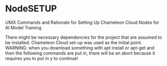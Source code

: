 # NodeSETUP
UNIX Commands and Rationale for Setting Up Chameleon Cloud Nodes for AI Model Training

There might be necessary dependencies for the project that are assumed to be installed. Chameleon Cloud set-up was used as the initial point. 
WARNING: when you download something with apt install or apt-get and then the following commands are put in, there will be an abort because it requires you to put in y to continue!

